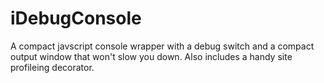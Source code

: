 # iDebugConsole
A compact javscript console wrapper with a debug switch and a compact output window that won't slow you down.  Also includes a handy site profileing decorator.
